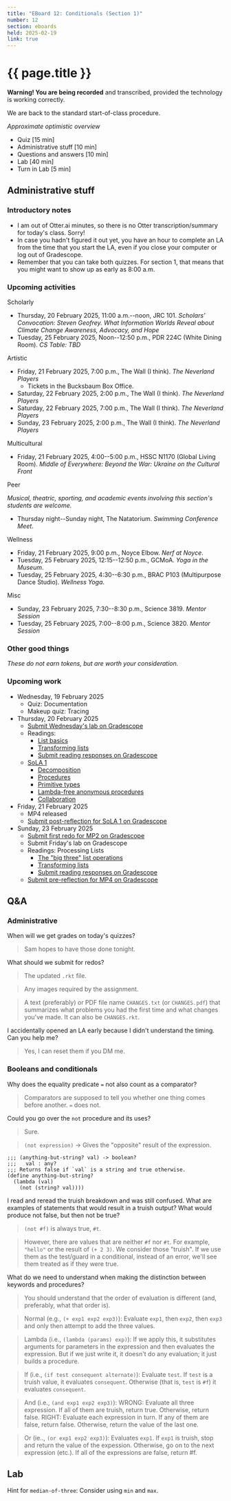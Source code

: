 ```yaml
---
title: "EBoard 12: Conditionals (Section 1)"
number: 12
section: eboards
held: 2025-02-19
link: true
---
```

# {{ page.title }}

**Warning! You are being recorded** and transcribed, provided the technology
is working correctly.

We are back to the standard start-of-class procedure.

_Approximate optimistic overview_

* Quiz [15 min]
* Administrative stuff [10 min]
* Questions and answers [10 min]
* Lab [40 min]
* Turn in Lab [5 min]

Administrative stuff
--------------------

### Introductory notes

* I am out of Otter.ai minutes, so there is no Otter transcription/summary
  for today's class. Sorry!
* In case you hadn't figured it out yet, you have an hour to complete an
  LA from the time that you start the LA, even if you close your computer
  or log out of Gradescope.
* Remember that you can take both quizzes. For section 1, that means that
  you might want to show up as early as 8:00 a.m.

### Upcoming activities

Scholarly

* Thursday, 20 February 2025, 11:00 a.m.--noon, JRC 101.
  _Scholars’ Convocation: Steven Geofrey.  What Information Worlds Reveal about Climate Change Awareness, Advocacy, and Hope_
* Tuesday, 25 February 2025, Noon--12:50 p.m., PDR 224C (White Dining Room).
  _CS Table: TBD_ 

Artistic

* Friday, 21 February 2025, 7:00 p.m., The Wall (I think).
  _The Neverland Players_
    * Tickets in the Bucksbaum Box Office.
* Saturday, 22 February 2025, 2:00 p.m., The Wall (I think).
  _The Neverland Players_
* Saturday, 22 February 2025, 7:00 p.m., The Wall (I think).
  _The Neverland Players_
* Sunday, 23 February 2025, 2:00 p.m., The Wall (I think).
  _The Neverland Players_

Multicultural

* Friday, 21 February 2025, 4:00--5:00 p.m., HSSC N1170 (Global Living Room).
  _Middle of Everywhere: Beyond the War: Ukraine on the Cultural Front_ 

Peer

_Musical, theatric, sporting, and academic events involving this section's
students are welcome._

* Thursday night--Sunday night, The Natatorium.
  _Swimming Conference Meet_.

Wellness

* Friday, 21 February 2025, 9:00 p.m., Noyce Elbow.
  _Nerf at Noyce_.
* Tuesday, 25 February 2025, 12:15--12:50 p.m., GCMoA.
  _Yoga in the Museum_.
* Tuesday, 25 February 2025, 4:30--6:30 p.m., 
  BRAC P103 (Multipurpose Dance Studio).
  _Wellness Yoga_.

Misc

* Sunday, 23 February 2025, 7:30--8:30 p.m., Science 3819. 
  _Mentor Session_
* Tuesday, 25 February 2025, 7:00--8:00 p.m., Science 3820.
  _Mentor Session_

### Other good things

_These do not earn tokens, but are worth your consideration._

### Upcoming work

* Wednesday, 19 February 2025
    * Quiz: Documentation
    * Makeup quiz: Tracing
* Thursday, 20 February 2025
    * [Submit Wednesday's lab on Gradescope](https://www.gradescope.com/courses/948769/assignments/5815249)
    * Readings:
        * [List basics](../readings/list-basics)
        * [Transforming lists](../readings/transforming-lists)
        * [Submit reading responses on Gradescope](https://www.gradescope.com/courses/948769/assignments/5799376)
    * [SoLA 1](../las)
        * [Decomposition](https://www.gradescope.com/courses/948769/assignments/5798661)
        * [Procedures](https://www.gradescope.com/courses/948769/assignments/5798726)
        * [Primitive types](https://www.gradescope.com/courses/948769/assignments/5798727)
        * [Lambda-free anonymous procedures](https://www.gradescope.com/courses/948769/assignments/5798741)
        * [Collaboration](https://www.gradescope.com/courses/948769/assignments/5798697)
* Friday, 21 February 2025
    * MP4 released
    * [Submit post-reflection for SoLA 1 on Gradescope](https://www.gradescope.com/courses/948769/assignments/5780118)
* Sunday, 23 February 2025
    * [Submit first redo for MP2 on Gradescope](https://www.gradescope.com/courses/948769/assignments/5783168)
    * Submit Friday's lab on Gradescope
    * Readings: Processing Lists
        * [The "big three" list operations](../readings/list-big-three)
        * [Transforming lists](../readings/list-transform)
        * [Submit reading responses on Gradescope](https://www.gradescope.com/courses/948769/assignments/5815253)
    * [Submit pre-reflection for MP4 on Gradescope](https://www.gradescope.com/courses/948769/assignments/5815256)

Q&A
---

### Administrative

When will we get grades on today's quizzes?

> Sam hopes to have those done tonight.

What should we submit for redos?

> The updated `.rkt` file.

> Any images required by the assignment.

> A text (preferably) or PDF file name `CHANGES.txt` (or `CHANGES.pdf`)
  that summarizes what problems you had the first time and what changes
  you've made. It can also be `CHANGES.rkt`.

I accidentally opened an LA early because I didn't understand the
timing. Can you help me?

> Yes, I can reset them if you DM me.

### Booleans and conditionals

Why does the equality predicate `=` not also count as a comparator?

> Comparators are supposed to tell you whether one thing comes before 
  another. `=` does not.

Could you go over the `not` procedure and its uses?

> Sure.

> `(not expression)` -> Gives the "opposite" result of the expression.

```racket
;;; (anything-but-string? val) -> boolean?
;;;   val : any?
;;; Returns false if `val` is a string and true otherwise.
(define anything-but-string?
  (lambda (val)
    (not (string? val))))
```
I read and reread the truish breakdown and was still confused. What
are examples of statements that would result in a truish output?
What would produce not false, but then not be true?

> `(not #f)` is always true, `#t`.

> However, there are values that are neither `#f` nor `#t`. For example,
  `"hello"` or the result of `(+ 2 3)`. We consider those "truish". If
  we use them as the test/guard in a conditional, instead of an error,
  we'll see them treated as if they were true.

What do we need to understand when making the distinction between
keywords and procedures?

> You should understand that the order of evaluation is different
  (and, preferably, what that order is).

> Normal (e.g., `(+ exp1 exp2 exp3)`): Evaluate `exp1`, then `exp2`, then
  `exp3` and only then attempt to add the three values.

> Lambda (i.e., `(lambda (params) exp)`): If we apply this, it substitutes
  arguments for parameters in the expression and then evaluates the expression.
  But if we just write it, it doesn't do any evaluation; it just builds a
  procedure.

> If (i.e., `(if test consequent alternate)`): Evaluate `test`. If `test`
  is a truish value, it evaluates `consequent`. Otherwise (that is, `test`
  is `#f`) it evaluates `consequent`.

> And (i.e., `(and exp1 exp2 exp3)`): WRONG: Evaluate all three expression. If
  all of them are truish, return true. Otherwise, return false.
  RIGHT: Evaluate each expression in turn. If any of them are false, return
  false. Otherwise, return the value of the last one.

> Or (ie.., `(or exp1 exp2 exp3)`): Evaluates `exp1`. If `exp1` is truish,
  stop and return the value of the expession. Otherwise, go on to the
  next expression (etc.). If all of the expressions are false, return
  #f.

Lab
---

Hint for `median-of-three`: Consider using `min` and `max`.
